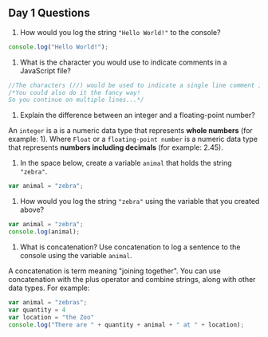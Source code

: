 ## Day 1 Questions

1. How would you log the string `"Hello World!"` to the console?

```javascript
console.log("Hello World!");
```

1. What is the character you would use to indicate comments in a JavaScript file?

```javascript
//The characters (//) would be used to indicate a single line comment in JavaScript
/*You could also do it the fancy way!
So you continue on multiple lines...*/
```
1. Explain the difference between an integer and a floating-point number?

An `integer` is a is a numeric data type that represents **whole numbers** (for example: 1). Where `Float` or a `floating-point number` is a numeric data type that represents **numbers including decimals** (for example: 2.45).

1. In the space below, create a variable `animal` that holds the string `"zebra"`.

```javascript
var animal = "zebra";
```

1. How would you log the string `"zebra"` using the variable that you created above?

```javascript
var animal = "zebra";
console.log(animal);
```

1. What is concatenation? Use concatenation to log a sentence to the console using the variable `animal`.

A concatenation is term meaning "joining together". You can use concatenation with the plus operator and combine strings, along with other data types. For example:

```javascript
var animal = "zebras";
var quantity = 4
var location = "the Zoo"
console.log("There are " + quantity + animal + " at " + location);
```
